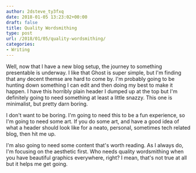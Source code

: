 ```yaml
---
author: 2dsteve_ty3fxq
date: 2018-01-05 13:23:02+00:00
draft: false
title: Quality Wordsmithing
type: post
url: /2018/01/05/quality-wordsmithing/
categories:
- Writing
---
```


Well, now that I have a new blog setup, the journey to something presentable is underway. I like that Ghost is super simple, but I'm finding that any decent themse are hard to come by. I'm probably going to be hunting down something I can edit and then doing my best to make it happen. I have this horribly plain header I dumped up at the top but I'm definitely going to need something at least a little snazzy. This one is minimalist, but pretty darn boring.

I don't want to be boring. I'm going to need this to be a fun experience, so I'm going to need some art. If you do some art, and have a good idea of what a header should look like for a neato, personal, sometimes tech related blog, then hit me up.

I'm also going to need some content that's worth reading. As I always do, I'm focusing on the aesthetic first. Who needs quality wordsmithing when you have beautiful graphics everywhere, right? I mean, that's not true at all but it helps me get going.
